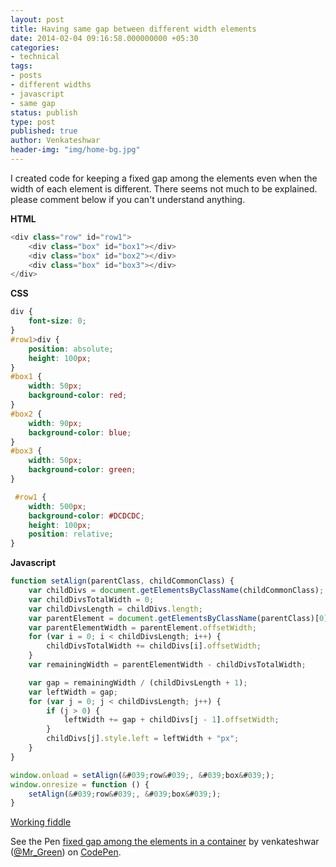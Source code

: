 ```yaml
---
layout: post
title: Having same gap between different width elements
date: 2014-02-04 09:16:58.000000000 +05:30
categories:
- technical
tags:
- posts
- different widths
- javascript
- same gap
status: publish
type: post
published: true
author: Venkateshwar
header-img: "img/home-bg.jpg"
---
```

<p>I created code for keeping a fixed gap among the elements even when the width of each element is different. There seems not much to be explained. please comment below if you can't understand anything.</p>
<p><strong>HTML</strong></p>

```javascript
<div class="row" id="row1">
    <div class="box" id="box1"></div>
    <div class="box" id="box2"></div>
    <div class="box" id="box3"></div>
</div>
```

<p><strong>CSS</strong></p>

```css
div {
    font-size: 0;
}
#row1>div {
    position: absolute;
    height: 100px;
}
#box1 {
    width: 50px;
    background-color: red;
}
#box2 {
    width: 90px;
    background-color: blue;
}
#box3 {
    width: 50px;
    background-color: green;
}

 #row1 {
    width: 500px;
    background-color: #DCDCDC;
    height: 100px;
    position: relative;
}
```

<p><strong>Javascript</strong></p>

```javascript
function setAlign(parentClass, childCommonClass) {
    var childDivs = document.getElementsByClassName(childCommonClass);
    var childDivsTotalWidth = 0;
    var childDivsLength = childDivs.length;
    var parentElement = document.getElementsByClassName(parentClass)[0];
    var parentElementWidth = parentElement.offsetWidth;
    for (var i = 0; i < childDivsLength; i++) {
        childDivsTotalWidth += childDivs[i].offsetWidth;
    }
    var remainingWidth = parentElementWidth - childDivsTotalWidth;

    var gap = remainingWidth / (childDivsLength + 1);
    var leftWidth = gap;
    for (var j = 0; j < childDivsLength; j++) {
        if (j > 0) {
            leftWidth += gap + childDivs[j - 1].offsetWidth;
        }
        childDivs[j].style.left = leftWidth + "px";
    }
}

window.onload = setAlign(&#039;row&#039;, &#039;box&#039;);
window.onresize = function () {
    setAlign(&#039;row&#039;, &#039;box&#039;);
}
```

<p><a href="http://codepen.io/Mr_Green/pen/CBGIz" title="Working fiddle" target="_blank">Working fiddle</a></p>

<p data-height="268" data-theme-id="1592" data-slug-hash="CBGIz" data-default-tab="result" data-user="Mr_Green" class='codepen'>See the Pen <a href='http://codepen.io/Mr_Green/pen/CBGIz/'>fixed gap among the elements in a container</a> by venkateshwar (<a href='http://codepen.io/Mr_Green'>@Mr_Green</a>) on <a href='http://codepen.io'>CodePen</a>.</p>
<script async src="//assets.codepen.io/assets/embed/ei.js"></script>
